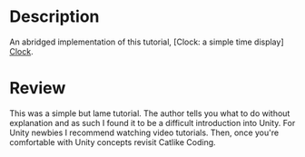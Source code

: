 # Description
An abridged implementation of this tutorial, [Clock: a simple time display]
[Clock].

# Review
This was a simple but lame tutorial. The author tells you what to do without
explanation and as such I found it to be a difficult introduction into Unity.
For Unity newbies I recommend watching video tutorials. Then, once you're
comfortable with Unity concepts revisit Catlike Coding.

[Clock]: http://catlikecoding.com/unity/tutorials/clock/

